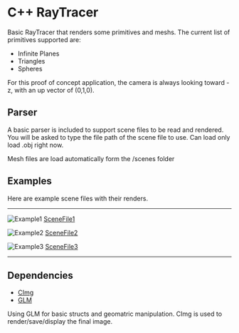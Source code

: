 # C++ RayTracer

Basic RayTracer that renders some primitives and meshs.
The current list of primitives supported are:
- Infinite Planes
- Triangles
- Spheres

For this proof of concept application, the camera is always looking toward -z, with an up vector of (0,1,0).

## Parser
A basic parser is included to support scene files to be read and rendered.
You will be asked to type the file path of the scene file to use.
Can load only load .obj right now.

Mesh files are load automatically form the /scenes folder

## Examples
Here are example scene files with their renders.

---
![Example1](examples/scene3.bmp)
[SceneFile1](examples/scene3.txt)

![Example2](examples/scene5.bmp)
[SceneFile2](examples/scene5.txt)

![Example3](examples/scene6.bmp)
[SceneFile3](examples/scene6.txt)

---

## Dependencies
- [CImg](http://cimg.eu/)
- [GLM]([https://glm.g-truc.net/])

Using GLM for basic structs and geomatric manipulation.
CImg is used to render/save/display the final image.